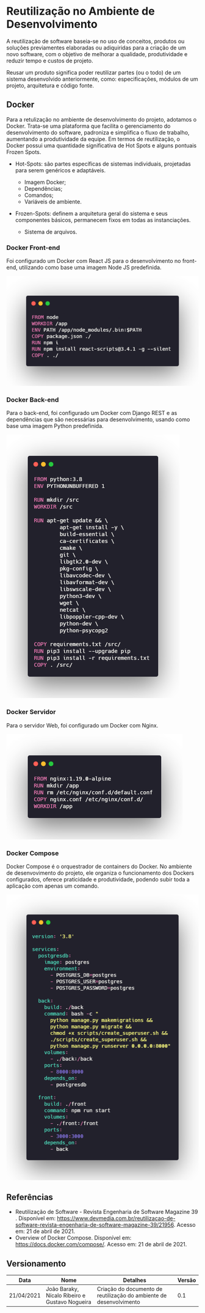 # Reutilização no Ambiente de Desenvolvimento

A reutilização de software baseia-se no uso de conceitos, produtos ou soluções previamentes elaboradas ou adiquiridas para a criação de um novo software, com o objetivo de melhorar a qualidade, produtividade e reduzir tempo e custos de projeto.

Reusar um produto significa poder reutilizar partes (ou o todo) de um sistema desenvolvido anteriormente, como: especificações, módulos de um projeto, arquitetura e código fonte.

## Docker

Para a retulização no ambiente de desenvolvimento do projeto, adotamos o Docker. Trata-se uma plataforma que facilita o gerenciamento do desenvolvimento do software, padroniza e simplifica o fluxo de trabalho, aumentando a produtividade da equipe. Em termos de reutilização, o Docker possui uma quantidade significativa de Hot Spots e alguns pontuais Frozen Spots.

- Hot-Spots: são partes específicas de sistemas individuais, projetadas para serem genéricos e adaptáveis.
    - Imagem Docker;
    - Dependências;
    - Comandos;
    - Variáveis de ambiente.

- Frozen-Spots: definem a arquitetura geral do sistema e seus componentes básicos, permanecem fixos em todas as instanciações.
    - Sistema de arquivos.

### Docker Front-end

Foi configurado um Docker com React JS para o desenvolvimento no front-end, utilizando como base uma imagem Node JS predefinida.

![frontend](imagens/docker_frontend.png)

### Docker Back-end

Para o back-end, foi configurado um Docker com Django REST e as dependências que são necessárias para desenvolvimento, usando como base uma imagem Python predefinida.

![backend](imagens/docker_backend.png)

### Docker Servidor

Para o servidor Web, foi configurado um Docker com Nginx.

![servidor](imagens/docker_servidor.png)

### Docker Compose

Docker Compose é o orquestrador de containers do Docker. No ambiente de desenvovimento do projeto, ele organiza o funcionamento dos Dockers configurados, oferece praticidade e produtividade, podendo subir toda a aplicação com apenas um comando.

![compose](imagens/docker_compose.png)

## Referências

- Reutilização de Software - Revista Engenharia de Software Magazine 39 . Disponível em: <https://www.devmedia.com.br/reutilizacao-de-software-revista-engenharia-de-software-magazine-39/21956>. Acesso em: 21 de abril de 2021.
- Overview of Docker Compose. Disponível em: <https://docs.docker.com/compose/>. Acesso em: 21 de abril de 2021.

## Versionamento

| Data       | Nome                                           | Detalhes                                                            | Versão |
| ---------- | ---------------------------------------------- | ------------------------------------------------------------------- | ------ |
| 21/04/2021 | João Baraky, Nícalo Ribeiro e Gustavo Nogueira | Criação do documento de reutilização do ambiente de desenvolvimento | 0.1    |

